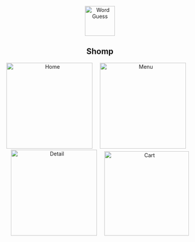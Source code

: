 <p align="center">
<img src="Ihttps://github.com/Hitarthbhatt/Hitarthbhatt/blob/main/Images/Shopy/Home%20Images/Shomp/Logo.png" width="80"  title="Word Guess">
</p>

<h2 align="center">
Shomp
</h2>


<p align="center">
<img src="Images/Jain Fast Food/Home.png" width="230"  title="Home">&nbsp;&nbsp;&nbsp;&nbsp;&nbsp;<img src="Images/Jain Fast Food/Menu.png" width="230" title="Menu">&nbsp;&nbsp;&nbsp;&nbsp;&nbsp;<img src="Images/Jain Fast Food/Detail.png" width="230" title="Detail">&nbsp;&nbsp;&nbsp;&nbsp;&nbsp;<img src="Images/Jain Fast Food/Cart.png" width="226" title="Cart">
</p>
